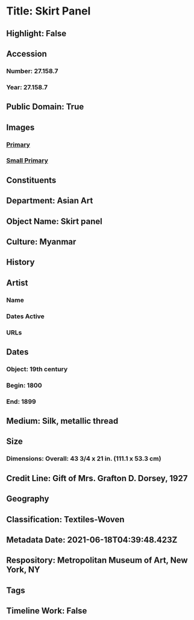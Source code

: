 # Title: Skirt Panel
## Highlight: False
## Accession
### Number: 27.158.7
### Year: 27.158.7
## Public Domain: True
## Images
### [Primary](https://images.metmuseum.org/CRDImages/as/original/27_158_7_O1.jpg)
### [Small Primary](https://images.metmuseum.org/CRDImages/as/web-large/27_158_7_O1.jpg)
## Constituents
## Department: Asian Art
## Object Name: Skirt panel
## Culture: Myanmar
## History
## Artist
### Name
### Dates Active
### URLs
## Dates
### Object: 19th century
### Begin: 1800
### End: 1899
## Medium: Silk, metallic thread
## Size
### Dimensions: Overall: 43 3/4 x 21 in. (111.1 x 53.3 cm)
## Credit Line: Gift of Mrs. Grafton D. Dorsey, 1927
## Geography
## Classification: Textiles-Woven
## Metadata Date: 2021-06-18T04:39:48.423Z
## Respository: Metropolitan Museum of Art, New York, NY
## Tags
## Timeline Work: False